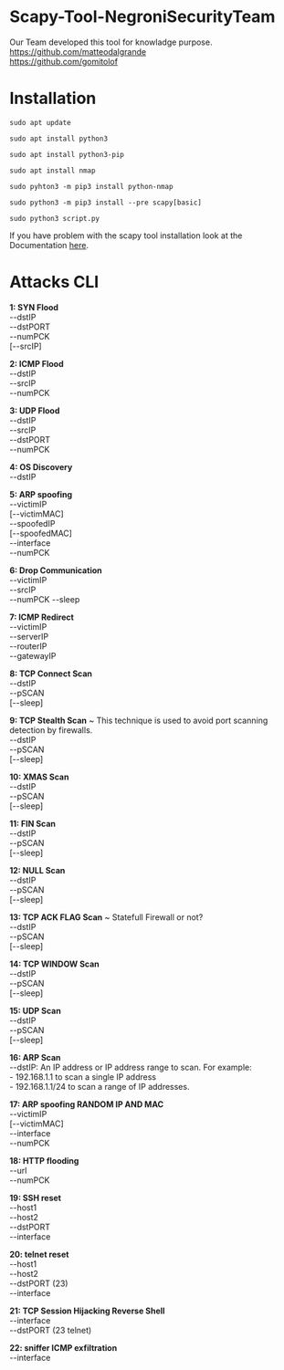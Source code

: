 # Scapy-Tool-NegroniSecurityTeam

Our Team developed this tool for knowladge purpose.  
https://github.com/matteodalgrande  
https://github.com/gomitolof  

# Installation

`sudo apt update`

`sudo apt install python3`

`sudo apt install python3-pip`

`sudo apt install nmap`

`sudo pyhton3 -m pip3 install python-nmap`

`sudo python3 -m pip3 install --pre scapy[basic]`

`sudo python3 script.py`

If you have problem with the scapy tool installation look at the Documentation [here](https://scapy.readthedocs.io/en/latest/installation.html).

# Attacks CLI

**1: SYN Flood**  
    --dstIP  
    --dstPORT  
    --numPCK  
    [--srcIP]  

**2: ICMP Flood**  
    --dstIP  
    --srcIP  
    --numPCK  

**3: UDP Flood**  
    --dstIP  
    --srcIP  
    --dstPORT  
    --numPCK  

**4: OS Discovery**   
    --dstIP  

**5: ARP spoofing**  
    --victimIP  
    [--victimMAC]  
    --spoofedIP  
    [--spoofedMAC]  
    --interface  
    --numPCK  

**6: Drop Communication**  
    --victimIP  
    --srcIP  
    --numPCK 
    --sleep  

**7: ICMP Redirect**  
    --victimIP  
    --serverIP  
    --routerIP  
    --gatewayIP  

**8: TCP Connect Scan**  
    --dstIP  
    --pSCAN  
    [--sleep]  

**9: TCP Stealth Scan** ~ This technique is used to avoid port scanning detection by firewalls.  
    --dstIP  
    --pSCAN  
    [--sleep]  

**10: XMAS Scan**  
    --dstIP  
    --pSCAN  
    [--sleep]  

**11: FIN Scan**  
    --dstIP  
    --pSCAN  
    [--sleep]  

**12: NULL Scan**  
    --dstIP  
    --pSCAN  
    [--sleep]  

**13: TCP ACK FLAG Scan** ~ Statefull Firewall or not?  
    --dstIP  
    --pSCAN  
    [--sleep]  

**14: TCP WINDOW Scan**  
    --dstIP  
    --pSCAN  
    [--sleep]  

**15: UDP Scan**  
    --dstIP  
    --pSCAN  
    [--sleep]  

**16: ARP Scan**      
    --dstIP: An IP address or IP address range to scan. For example:  
        - 192.168.1.1 to scan a single IP address  
        - 192.168.1.1/24 to scan a range of IP addresses.  

**17: ARP spoofing RANDOM IP AND MAC**  
    --victimIP  
    [--victimMAC]  
    --interface  
    --numPCK  

**18: HTTP flooding**  
    --url  
    --numPCK  

**19: SSH reset**  
    --host1  
    --host2   
    --dstPORT  
    --interface  

**20: telnet reset**  
    --host1  
    --host2  
    --dstPORT (23)  
    --interface  

**21: TCP Session Hijacking Reverse Shell**  
    --interface  
    --dstPORT (23 telnet)  

**22: sniffer ICMP exfiltration**  
    --interface  
